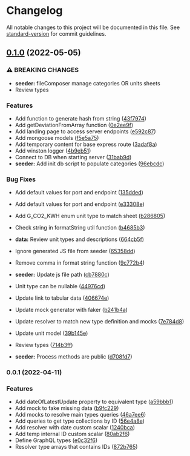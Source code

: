 # Changelog

All notable changes to this project will be documented in this file. See [standard-version](https://github.com/conventional-changelog/standard-version) for commit guidelines.

## [0.1.0](https://github.com/MediaComem/open-co2/compare/v0.0.1...v0.1.0) (2022-05-05)


### ⚠ BREAKING CHANGES

* **seeder:** fileComposer manage categories OR units sheets
* Review types

### Features

* Add function to generate hash from string ([43f7974](https://github.com/MediaComem/open-co2/commit/43f7974cde59bc18e8e6732440f870d6c9ff2310))
* Add getDeviationFromArray function ([0e2ee9f](https://github.com/MediaComem/open-co2/commit/0e2ee9f9ca7e279ace63fe87a46675a1172846f1))
* Add landing page to access server endpoints ([e592c87](https://github.com/MediaComem/open-co2/commit/e592c87a8312415de0b665c27cfd0818128440ee))
* Add mongoose models ([f5e5a75](https://github.com/MediaComem/open-co2/commit/f5e5a75390faae3ccda97f1385d510afb92eb1ff))
* Add temporary content for base express route ([3adaf8a](https://github.com/MediaComem/open-co2/commit/3adaf8a1e5c14314677c165dfc2dfb027e44aa79))
* Add winston logger ([4b9eb51](https://github.com/MediaComem/open-co2/commit/4b9eb51a30d5a244632a39bb27050fe1dab1cad8))
* Connect to DB when starting server ([31bab9d](https://github.com/MediaComem/open-co2/commit/31bab9d0b31a280c00d6e9b23da5dd6a27cbdf18))
* **seeder:** Add init db script to populate categories ([96ebcdc](https://github.com/MediaComem/open-co2/commit/96ebcdca7b1f179e716f391bc785eba1ed4c98b7))


### Bug Fixes

* Add default values for port and endpoint ([135dded](https://github.com/MediaComem/open-co2/commit/135ddedc1e4dd10376f8bfba1c450f8e3cf70ae4))
* Add default values for port and endpoint ([e33308e](https://github.com/MediaComem/open-co2/commit/e33308ed4da85a805d8c704e98f882a31182fc0e))
* Add G_CO2_KWH enum unit type to match sheet ([b286805](https://github.com/MediaComem/open-co2/commit/b286805b792d70999276b34d2658af400bd9c3fd))
* Check string in formatString util function ([b4685b3](https://github.com/MediaComem/open-co2/commit/b4685b3447e07e0656a2ee7100260b0e6aaf1520))
* **data:** Review unit types and descriptions ([664cb5f](https://github.com/MediaComem/open-co2/commit/664cb5f0e3bb096bb8a340bdb9b30f655aeb2809))
* Ignore generated JS file from seeder ([65358dd](https://github.com/MediaComem/open-co2/commit/65358dd781b921ab87f20c467205f23363f1d4fe))
* Remove comma in format string function ([9c772b4](https://github.com/MediaComem/open-co2/commit/9c772b407c2a106b04c21c58b24f6fbb30e01f12))
* **seeder:** Update js file path ([cb7880c](https://github.com/MediaComem/open-co2/commit/cb7880c3f46debcae95596724654352b2c51d242))
* Unit type can be nullable ([44976cd](https://github.com/MediaComem/open-co2/commit/44976cd307d685c74baab17e356d4fab5b261051))
* Update link to tabular data ([406674e](https://github.com/MediaComem/open-co2/commit/406674ed46b6b6d1cb3e3ddc241c209abb09dac2))
* Update mock generator with faker ([b241b4a](https://github.com/MediaComem/open-co2/commit/b241b4ab39073034d2d3f497c21e4f8bff0eafa6))
* Update resolver to match new type definition and mocks ([7e784d8](https://github.com/MediaComem/open-co2/commit/7e784d819250a2a153eea09c1171c3b103cdb60b))
* Update unit model ([39b145e](https://github.com/MediaComem/open-co2/commit/39b145e3395eb3c094424473d22a631a65cf2808))


* Review types ([714b3ff](https://github.com/MediaComem/open-co2/commit/714b3ff194a9258a1c39c49400e5cbc143372c7d))
* **seeder:** Process methods are public ([d708fd7](https://github.com/MediaComem/open-co2/commit/d708fd7cfb60440212d3d027ec1b95b4345fbb95))

### 0.0.1 (2022-04-11)


### Features

* Add dateOfLatestUpdate property to equivalent type ([a59bbb1](https://github.com/MediaComem/open-co2/commit/a59bbb1c9e7501300c7d323d3c39a5eb7e0bc058))
* Add mock to fake missing data ([b9fc229](https://github.com/MediaComem/open-co2/commit/b9fc2290514fe0daaf38092dbcf65e182aaca3ba))
* Add mocks to resolve main types queries ([46a7ee6](https://github.com/MediaComem/open-co2/commit/46a7ee67397193c8e6c6cbe4ae0e93f545c09007))
* Add queries to get type collections by ID ([56e4a8e](https://github.com/MediaComem/open-co2/commit/56e4a8ea44ebeb6ba33108306929a99d4df78b6d))
* Add resolver with date custom scalar ([1240bca](https://github.com/MediaComem/open-co2/commit/1240bca1a33c57679e3d606896aa4b3d6750fa80))
* Add temp internal ID custom scalar ([80ab2f6](https://github.com/MediaComem/open-co2/commit/80ab2f625bdca28864d4dd9a2f087719f9ca991b))
* Define GraphQL types ([e0c32f6](https://github.com/MediaComem/open-co2/commit/e0c32f663ef5e4227e3b3a99c3ed5c9dbab6cffc))
* Resolver type arrays that contains IDs ([872b765](https://github.com/MediaComem/open-co2/commit/872b765dbb57d4662cbe72d3357dbd33d191bbec))
